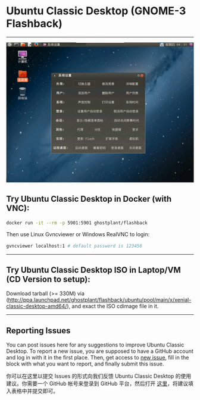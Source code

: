 # Ubuntu Classic Desktop (GNOME-3 Flashback)

------------------------------------------

![Flashback Logo](img-flashback.png "Desktop")

## Try Ubuntu Classic Desktop in Docker (with VNC):

```sh
docker run -it --rm -p 5901:5901 ghostplant/flashback
```

Then use Linux Gvncviewer or Windows RealVNC to login:

```sh
gvncviewer localhost:1 # default password is 123456
```

------------------------------------------

## Try Ubuntu Classic Desktop ISO in Laptop/VM (CD Version to setup):

Download tarball (>= 330M) via (http://ppa.launchpad.net/ghostplant/flashback/ubuntu/pool/main/x/xenial-classic-desktop-amd64/), and exact the ISO cdimage file in it.

------------------------------------------

## Reporting Issues

You can post issues here for any suggestions to improve Ubuntu Classic Desktop. To report a new issue, you are supposed to have a GitHub account and log in with it in the first place. Then, get access to [new issue](https://github.com/ghostplant/ubuntu-classic/issues/new), fill in the block with what you want to report, and finally submit this issue.

你可以在这里以提交 Issues 的形式向我们反馈 Ubuntu Classic Desktop 的使用建议。你需要一个 GitHub 帐号来登录到 GitHub 平台，然后打开 [这里](https://github.com/ghostplant/ubuntu-classic/issues/new)，将建议填入表格中并提交即可。

